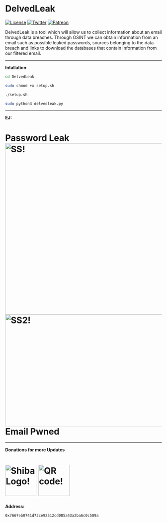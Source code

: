 # DelvedLeak

[![License](https://img.shields.io/badge/License-MIT-lightgrey)](https://github.com/Sh4rk0-666/DelvedLeak/LICENSE)
[![Twitter](https://img.shields.io/badge/Twitter-%40Chungo__0-%231da1f2)](https://twitter.com/Chungo_0/)
[![Patreon](https://img.shields.io/badge/HackingPills-Patreon-critical)](https://www.patreon.com/HackingPills)

DelvedLeak is a tool which will allow us to collect information about an email through data breaches. Through OSINT we can obtain information from an email such as possible leaked passwords, sources belonging to the data breach and links to download the databases that contain information from our filtered email.

----

**Intallation**
```bash
cd DelvedLeak
```
```bash
sudo chmod +x setup.sh
```
```bash
./setup.sh
```
```bash
sudo python3 delvedleak.py
```

----
**EJ:**
<h1 align="left">
  <span>Password Leak</span>
  <a href="#"><img src="https://i.imgur.com/dkfLWfG.png" width="550"  title="SS!"></a>
  <a href="#"><img src="https://i.imgur.com/DazPJwC.png" width="640" height="360" title="SS2!"></a>
  <span> Email Pwned</span>
</h1>

----
**Donations for more Updates**

<h1 align="left">
  <a href="#"><img src="https://assets.coingecko.com/coins/images/11939/large/SHIBLOGO.png" width="100" title="Shiba Logo!"></a>
  <a href="#"><img src="https://imgur.com/R7gQnRl.png" width="100" title="QR code!"></a>
</h1>

**Address:**

```bash
0x7667eb0741d73ce92512cd085a43a2ba6c0c589a
```
